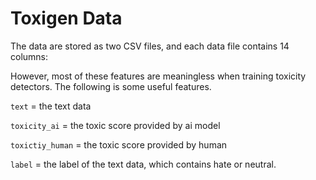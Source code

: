 # Toxigen Data

The data are stored as two CSV files, and each data file contains 14 columns:

However, most of these features are meaningless when training toxicity detectors. The following is some useful features.

`text` = the text data

`toxicity_ai` = the toxic score provided by ai model

`toxictiy_human` = the toxic score provided by human

`label` = the label of the text data, which contains hate or neutral.

